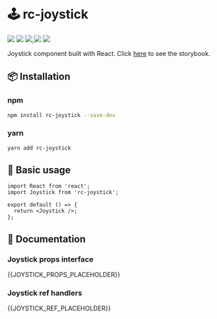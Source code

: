 # 🕹️ rc-joystick

<p>
  <img src="https://img.shields.io/npm/v/rc-joystick">
  <img src="https://img.shields.io/bundlephobia/min/rc-joystick">
  <a href="https://codecov.io/gh/rockyfrank/rc-joystick" > 
    <img src="https://codecov.io/gh/rockyfrank/rc-joystick/graph/badge.svg?token=8OBBIJL0VN"/> 
  </a>
  <img src="https://img.shields.io/npm/dm/rc-joystick">
  <img src="https://img.shields.io/npm/l/rc-joystick">
</p>
Joystick component built with React.
Click <a href="https://rockyfrank.github.io/rc-joystick/?path=/docs/example--docs">here</a> to see the storybook.

## 📦 Installation

### npm

```bash
npm install rc-joystick --save-dev
```

### yarn

```bash
yarn add rc-joystick
```

## 🔨 Basic usage

```tsx
import React from 'react';
import Joystick from 'rc-joystick';

export default () => {
  return <Joystick />;
};
```

## 📖 Documentation

### Joystick props interface

{{JOYSTICK_PROPS_PLACEHOLDER}}

### Joystick ref handlers

{{JOYSTICK_REF_PLACEHOLDER}}
